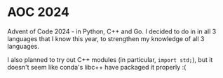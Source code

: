 # AOC 2024

Advent of Code 2024 - in Python, C++ and Go. I decided to do in in all 3 languages that I know this year, to strengthen my knowledge of all 3 languages.

I also planned to try out C++ modules (in particular, `import std;`), but it doesn't seem like conda's libc++ have packaged it properly :(

